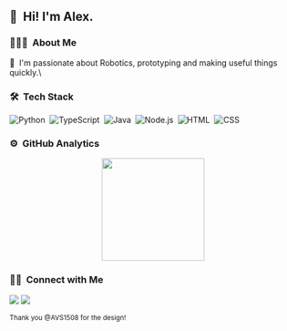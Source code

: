 ## 👋 &nbsp;Hi! I'm Alex.

### 👨🏻‍💻 &nbsp;About Me

🌱 &nbsp;I'm passionate about Robotics, prototyping and making useful things quickly.\


### 🛠 &nbsp;Tech Stack

![Python](https://img.shields.io/badge/-Python-05122A?style=flat&logo=python)&nbsp;
![TypeScript](https://img.shields.io/badge/-TypeScript-05122A?style=flat&logo=typescript)&nbsp;
![Java](https://img.shields.io/badge/-Java-05122A?style=flat&logo=Java&logoColor=FFA518)&nbsp;
![Node.js](https://img.shields.io/badge/-Node.js-05122A?style=flat&logo=node.js)&nbsp;
![HTML](https://img.shields.io/badge/-HTML-05122A?style=flat&logo=HTML5)&nbsp;
![CSS](https://img.shields.io/badge/-CSS-05122A?style=flat&logo=CSS3&logoColor=1572B6)&nbsp;


### ⚙️ &nbsp;GitHub Analytics

<p align="center">
<a href="https://github.com/aschokking">
  <img height="180em" src="https://github-readme-stats-eight-theta.vercel.app/api?username=aschokking&show_icons=true&theme=algolia&include_all_commits=true&count_private=true"/>
</a>
</p>

### 🤝🏻 &nbsp;Connect with Me

<p align="center">

<a href="https://linkedin.com/in/schokking"><img src="https://img.shields.io/badge/-Alex%20Schokking%20-0077B5?style=flat&logo=Linkedin&logoColor=white"/></a>
<a href="mailto:aschokking@gmail.com"><img src="https://img.shields.io/badge/-aschokking@gmail.com-D14836?style=flat&logo=Gmail&logoColor=white"/></a>

<sub> Thank you @AVS1508 for the design! </sub>
